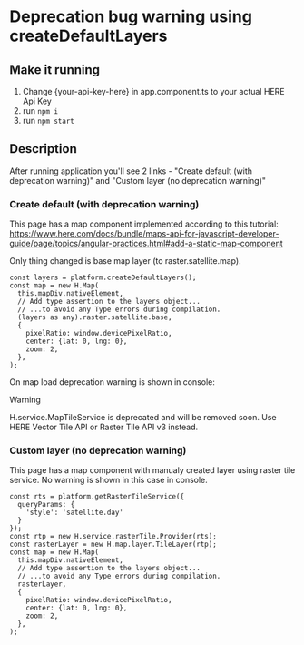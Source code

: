 # Deprecation bug warning using createDefaultLayers

## Make it running
1. Change {your-api-key-here} in app.component.ts to your actual HERE Api Key
2. run `npm i`
3. run `npm start`

## Description
After running application you'll see 2 links - "Create default (with deprecation warning)" and "Custom layer (no deprecation warning)"

### Create default (with deprecation warning)
This page has a map component implemented according to this tutorial: https://www.here.com/docs/bundle/maps-api-for-javascript-developer-guide/page/topics/angular-practices.html#add-a-static-map-component

Only thing changed is base map layer (to raster.satellite.map).

```
const layers = platform.createDefaultLayers();
const map = new H.Map(
  this.mapDiv.nativeElement,
  // Add type assertion to the layers object...
  // ...to avoid any Type errors during compilation.
  (layers as any).raster.satellite.base,
  {
    pixelRatio: window.devicePixelRatio,
    center: {lat: 0, lng: 0},
    zoom: 2,
  },
);
```

On map load deprecation warning is shown in console:

> [!WARNING]  
> H.service.MapTileService is deprecated and will be removed soon. Use HERE Vector Tile API or Raster Tile API v3 instead.

### Custom layer (no deprecation warning)
This page has a map component with manualy created layer using raster tile service. No warning is shown in this case in console.

```
const rts = platform.getRasterTileService({
  queryParams: {
    'style': 'satellite.day'
  }
});
const rtp = new H.service.rasterTile.Provider(rts);
const rasterLayer = new H.map.layer.TileLayer(rtp);
const map = new H.Map(
  this.mapDiv.nativeElement,
  // Add type assertion to the layers object...
  // ...to avoid any Type errors during compilation.
  rasterLayer,
  {
    pixelRatio: window.devicePixelRatio,
    center: {lat: 0, lng: 0},
    zoom: 2,
  },
);
```
